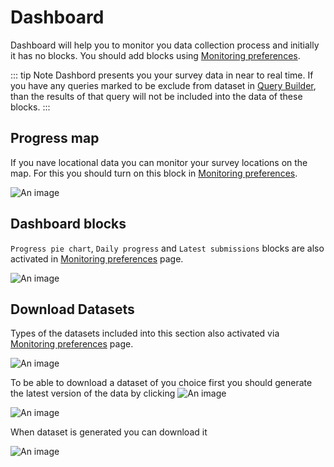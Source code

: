 # Dashboard

Dashboard will help you to monitor you data collection process and initially it has no blocks. You should add blocks using [Monitoring preferences](/guide/21-preferences.html#monitoring-blocks).

::: tip Note
Dashbord presents you your survey data in near to real time. If you have any queries marked to be exclude from dataset in [Query Builder](/guide/60-data-processing.html#query-builder), than the results of that query will not be included into the data of these blocks.
:::

## Progress map

If you nave locational data you can monitor your survey locations on the map. For this you should turn on this block in [Monitoring preferences](/guide/21-preferences.html#progress-map).

![An image](/images/s09_map.jpg)

## Dashboard blocks

`Progress pie chart`, `Daily progress` and `Latest submissions` blocks are also activated in [Monitoring preferences](/guide/21-preferences.html#monitoring-blocks) page.

![An image](/images/s09_mblocks.jpg)

## Download Datasets

Types of the datasets included into this section also activated via [Monitoring preferences](/guide/21-preferences.html#monitoring-blocks) page. 

![An image](/images/s09_datasets.jpg)

To be able to download a dataset of you choice first you should generate the latest version of the data by clicking ![An image](/images/s09_gen.png)

![An image](/images/s09_dataset_gen.png)

When dataset is generated you can download it

![An image](/images/s09_dataset_dwn.png)